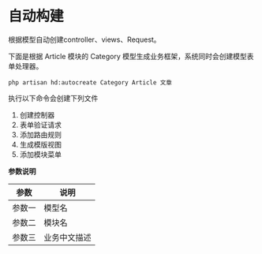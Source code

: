 # 自动构建
根据模型自动创建controller、views、Request。

下面是根据 Article 模块的 Category 模型生成业务框架，系统同时会创建模型表单处理器。

```
php artisan hd:autocreate Category Article 文章
```

执行以下命令会创建下列文件

1. 创建控制器 
2. 表单验证请求
3. 添加路由规则
4. 生成模版视图
5. 添加模块菜单

**参数说明**

| 参数   | 说明         |
| ------ | ------------ |
| 参数一 | 模型名       |
| 参数二 | 模块名       |
| 参数三 | 业务中文描述 |

